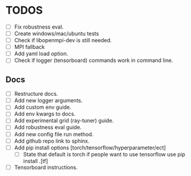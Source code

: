 # TODOS

-   [ ] Fix robustness eval.
-   [ ] Create windows/mac/ubuntu tests
-   [ ] Check if libopenmpi-dev is still needed.
-   [ ] MPI fallback
-   [ ] Add yaml load option.
-   [ ] Check if logger (tensorboard) commands work in command line.

## Docs

-   [ ] Restructure docs.
-   [ ] Add new logger arguments.
-   [ ] Add custom env guide.
-   [ ] Add env kwargs to docs.
-   [ ] Add experimental grid (ray-tuner) guide.
-   [ ] Add robustness eval guide.
-   [ ] Add new config file run method.
-   [ ] Add github repo link to sphinx.
-   [ ] Add pip install options [torch/tensorflow/hyperparameter/ect]
    -   [ ] State that default is torch if people want to use tensorflow use pip install .[tf]
-   [ ] Tensorboard instructions.
